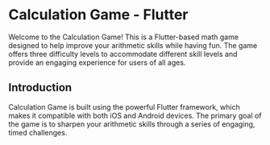 # Calculation Game - Flutter
Welcome to the Calculation Game! This is a Flutter-based math game designed to help improve your arithmetic skills while having fun. The game offers three difficulty levels to accommodate different skill levels and provide an engaging experience for users of all ages.

## Introduction
Calculation Game is built using the powerful Flutter framework, which makes it compatible with both iOS and Android devices. The primary goal of the game is to sharpen your arithmetic skills through a series of engaging, timed challenges.

